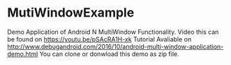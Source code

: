 # MutiWindowExample
Demo Application of Android N MultiWindow Functionality.
Video this can be found on https://youtu.be/pSAcRA1H-xk
Tutorial Avaliable on http://www.debugandroid.com/2016/10/android-multi-window-application-demo.html
You can clone or donwload this demo as zip file.
